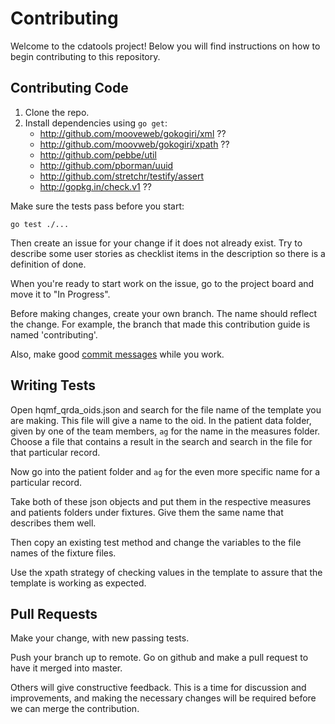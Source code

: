 # Contributing

Welcome to the cdatools project! Below you will find instructions
on how to begin contributing to this repository.

## Contributing Code

1. Clone the repo.
2. Install dependencies using `go get`:
    - http://github.com/mooveweb/gokogiri/xml ??
    - http://github.com/moovweb/gokogiri/xpath ??
    - http://github.com/pebbe/util
    - http://github.com/pborman/uuid
	- http://github.com/stretchr/testify/assert
    - http://gopkg.in/check.v1 ??

Make sure the tests pass before you start:

    go test ./...
    
Then create an issue for your change if it does not already exist. Try to
describe some user stories as checklist items in the description so there is a
definition of done.

When you're ready to start work on the issue, go to the project board and move it
to "In Progress".

Before making changes, create your own branch. The name should reflect the 
change. For example, the branch that made this contribution guide is named 'contributing'.

Also, make good [commit messages](http://tbaggery.com/2008/04/19/a-note-about-git-commit-messages.html) while you work.

## Writing Tests
Open hqmf\_qrda\_oids.json and search for the file name of the template you are making. This file will give a name to the oid.
In the patient data folder, given by one of the team members, `ag` for the name in the measures folder.
Choose a file that contains a result in the search and search in the file for that particular record.

Now go into the patient folder and `ag` for the even more specific name for a particular record.

Take both of these json objects and put them in the respective measures and patients folders under fixtures. Give them the
same name that describes them well.

Then copy an existing test method and change the variables to the file names of the fixture files.

Use the xpath strategy of checking values in the template to assure that the template is working as expected.

## Pull Requests
Make your change, with new passing tests.

Push your branch up to remote. Go on github and make a pull request to have it 
merged into master.

Others will give constructive feedback.
This is a time for discussion and improvements,
and making the necessary changes will be required before we can
merge the contribution.